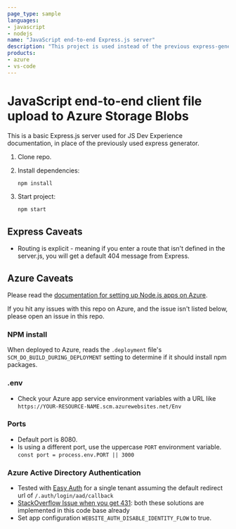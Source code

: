 ```yaml
---
page_type: sample
languages:
- javascript
- nodejs
name: "JavaScript end-to-end Express.js server"
description: "This project is used instead of the previous express-generator."
products:
- azure
- vs-code
---
```


# JavaScript end-to-end client file upload to Azure Storage Blobs

This is a basic Express.js server used for JS Dev Experience documentation, in place of the previously used express generator. 

1. Clone repo.

1. Install dependencies: 

    ```bash
    npm install
    ```

1. Start project: 

    ```bash
    npm start
    ```

## Express Caveats

* Routing is explicit - meaning if you enter a route that isn't defined in the server.js, you will get a default 404 message from Express.

## Azure Caveats

Please read the [documentation for setting up Node.js apps on Azure](https://docs.microsoft.com/en-us/azure/app-service/configure-language-nodejs?pivots=platform-linux).

If you hit any issues with this repo on Azure, and the issue isn't listed below, please open an issue in this repo. 

### NPM install 

When deployed to Azure, reads the `.deployment` file's `SCM_DO_BUILD_DURING_DEPLOYMENT` setting to determine if it should install npm packages.

### .env

* Check your Azure app service environment variables with a URL like `https://YOUR-RESOURCE-NAME.scm.azurewebsites.net/Env`


### Ports

* Default port is 8080.
* Is using a different port, use the uppercase `PORT` environment variable. `const port = process.env.PORT || 3000`

### Azure Active Directory Authentication

* Tested with [Easy Auth](https://docs.microsoft.com/en-us/azure/app-service/configure-authentication-provider-aad#-create-a-new-app-registration-automatically) for a single tenant assuming the default redirect url of `/.auth/login/aad/callback`
* [StackOverflow Issue when you get 431](https://stackoverflow.com/questions/61059648/azure-web-app-node-js-azure-ad-error-431): both these solutions are implemented in this code base already
* Set app configuration `WEBSITE_AUTH_DISABLE_IDENTITY_FLOW` to true. 